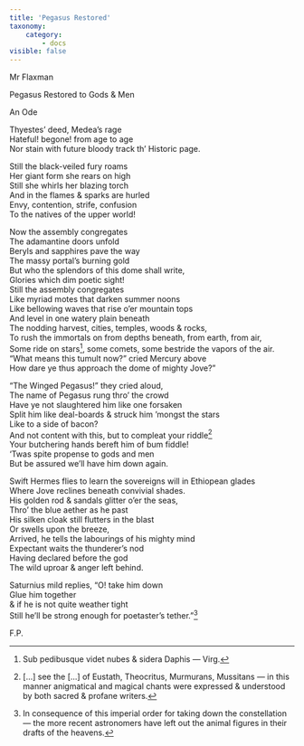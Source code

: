 ```yaml
---
title: 'Pegasus Restored'
taxonomy:
    category:
        - docs
visible: false
---
```


<div class="author">Mr Flaxman</div>

<span class="title">Pegasus Restored to Gods & Men  </span>
  
<span class="title">An Ode  </span>
  
Thyestes’ deed, Medea’s rage  
Hateful! begone! from age to age  
Nor stain with future bloody track th’ Historic page.  
  
Still the black-veiled fury roams  
Her giant form she rears on high  
Still she whirls her blazing torch  
And in the flames & sparks are hurled  
Envy, contention, strife, confusion  
To the natives of the upper world!  
  
Now the assembly congregates  
The adamantine doors unfold  
Beryls and sapphires pave the way  
The massy portal’s burning gold  
But who the splendors of this dome shall write,  
Glories which dim poetic sight!  
Still the assembly congregates  
Like myriad motes that darken summer noons  
Like bellowing waves that rise o’er mountain tops  
And level in one watery plain beneath  
The nodding harvest, cities, temples, woods & rocks,  
To rush the immortals on from depths beneath, from earth, from air,  
Some ride on stars[^1], some comets, some bestride the vapors of the air.  
“What means this tumult now?” cried Mercury above  
How dare ye thus approach the dome of mighty Jove?”  
  
“The Winged Pegasus!” they cried aloud,  
The name of Pegasus rung thro’ the crowd  
Have ye not slaughtered him like one forsaken  
Split him like deal-boards & struck him ’mongst the stars  
Like to a side of bacon?  
And not content with this, but to compleat your riddle[^2]  
Your butchering hands bereft him of bum fiddle!  
‘Twas spite propense to gods and men  
But be assured we’ll have him down again.  
  
Swift Hermes flies to learn the sovereigns will in Ethiopean glades  
Where Jove reclines beneath convivial shades.  
His golden rod & sandals glitter o’er the seas,  
Thro’ the blue aether as he past  
His silken cloak still flutters in the blast  
Or swells upon the breeze,  
Arrived, he tells the labourings of his mighty mind  
Expectant waits the thunderer’s nod  
Having declared before the god  
The wild uproar & anger left behind.  
  
Saturnius mild replies, “O! take him down  
Glue him together  
& if he is not quite weather tight  
Still he’ll be strong enough for poetaster’s tether.”[^3]  
  
F.P.

[^1]: Sub pedibusque videt nubes & sidera Daphis — Virg.  
  
[^2]: <span data-tippy="Greek text" class="red">[...]</span> see the <span data-tippy="Greek text" class="red">[...]</span> of Eustath, Theocritus, Murmurans, Mussitans — in this manner anigmatical and magical chants were expressed & understood by both sacred & profane writers.  
  
[^3]: In consequence of this imperial order for taking down the constellation — the more recent astronomers have left out the animal figures in their drafts of the heavens.  
